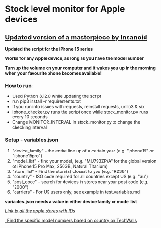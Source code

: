 
# Stock level monitor for Apple devices 

## [Updated version of a masterpiece by Insanoid](https://github.com/insanoid/Apple-Store-Reserve-Monitor#apple-store-reserve-monitor)

**Updated the script for the iPhone 15 series** 

**Works for any Apple device, as long as you have the model number**

**Turn up the volume on your computer and it wakes you up in the morning when your favourite phone becomes available!**

### How to run:
 - Used Python 3.12.0 while updating the script
 - run pip3 install -r requirements.txt
 - If you run into issues with requests, reinstall requests, urllib3 & six. 
 - iphone_checker.py runs the script once while stock_monitor.py runs every 10 seconds. 
 - Change MONITOR_INTERVAL in stock_monitor.py to change the checking interval

### Setup - variables.json
 1. "device_family" - the entire line up of a certain year (e.g. "iphone15" or "iphone15pro")
 2. "model_list" - find your model, (e.g. "MU793ZP/A" for the global version of iPhone 15 Pro Max, 256GB, Natural Titanium)
 3. "store_list" - Find the store(s) closest to you (e.g. "R238")
 4. "country" - ISO code required for all countries except US (e.g. "au")
 5. "post_code" - search for devices in stores near your post code (e.g. "2000")
 6. "carriers" - For US users only, see example in test_variables.md 

 **variables.json needs a value in either device family or model list**


_[Link to all the apple stores with IDs](https://gist.github.com/iF2007/ff127f7722af91c47c0cb44d6c1e961d)_

_[Find the specific model numbers based on country on TechWalls](https://www.techwalls.com/?s=iPhone+15+pro+max)
